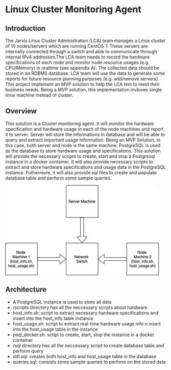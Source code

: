 # Linux Cluster Monitoring Agent

## Introduction
The Jarvis Linux Cluster Administration (LCA) team manages a Linux cluster of 10 nodes/servers which are running CentOS 7. These servers are internally connected through a switch and able to communicate through internal IPv4 addresses.The LCA team needs to record the hardware specifications of each node and monitor node resource usages (e.g. CPU/Memory) in realtime (see appendix A). The collected data should be stored in an RDBMS database. LCA team will use the data to generate some reports for future resource planning purposes (e.g. add/remove servers). This project implement an MVP solution to help the LCA tem to meet their business needs. Being a MVP solution, this implementation invloves single linux machine instead of cluster.

## Overview
This solution is a Cluster monitoring agent. It will monitor the hardware specification and hardware usage in each of the node machines and report it to server. Server will store the informations in database and will be able to query and extract important usage information. Being an MVP Solution, in this case, both server and node is the same machine. PostgreSQL is used as the database to store hardware usage and specifications. This solution will provide the necessary scripts to create, start and stop a Postgresql instance in a docker container. It will also provide necessary scripts to extract and store hardware specifications and usage data in the PostgreSQL instance. Futhermore, it will also provide sql files to create and populate database table and perform some sample queries.

![cluster image](./assets/cluster_image.png)  
## Architecture
* A PostgreSQL instance is used to store all data
* /scripts directory has all the neccessary scripts about hardware
 * host_info.sh: script to extract necessary hardware specifications and insert into the host_info table instance
 * host_usage.sh: script to extract real-time hardware usage info n insert into the host_usage table in the instance
 * psql_docker.sh: sctipt to create, start, stop the instance in a docker container
* /sql directory has all the neccessary script to create database table and perform query
 * ddl.sql: creates both host_info and host_usage table in the database
 * queries.sql: consists some sample queries to perform on the stored data
 

